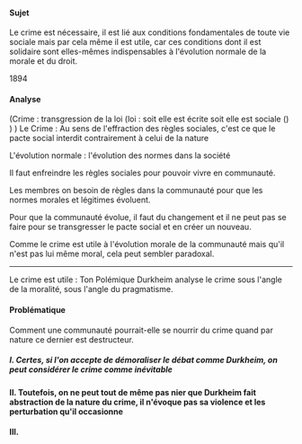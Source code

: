 #### Sujet
Le crime est nécessaire, il est lié aux conditions fondamentales de toute vie sociale mais par cela même il est utile, car ces conditions dont il est solidaire sont elles-mêmes indispensables à l'évolution normale de la morale et du droit. 

1894

#### Analyse
(Crime : transgression de la loi (loi : soit elle est écrite soit elle est sociale () ) )
Le Crime : Au sens de l'effraction des règles sociales, c'est ce que le pacte social interdit contrairement à celui de la nature

L'évolution normale : l'évolution des normes dans la société

Il faut enfreindre les règles sociales pour pouvoir vivre en communauté.

Les membres on besoin de règles dans la communauté pour que les normes morales et légitimes évoluent. 

Pour que la communauté évolue, il faut du changement et il ne peut pas se faire pour se transgresser le pacte social et en créer un nouveau. 

Comme le crime est utile à l'évolution morale de la communauté mais qu'il n'est pas lui même moral, cela peut sembler paradoxal. 

___
Le crime est utile : Ton Polémique
Durkheim analyse le crime sous l'angle de la moralité, sous l'angle du pragmatisme. 

#### Problématique
Comment une communauté pourrait-elle se nourrir du crime quand par nature ce dernier est destructeur. 

##### I. Certes, si l'on accepte de démoraliser le débat comme Durkheim, on peut considérer le crime comme inévitable

#### II. Toutefois, on ne peut tout de même pas nier que Durkheim fait abstraction de la nature du crime, il n'évoque pas sa violence et les perturbation qu'il occasionne

#### III. 